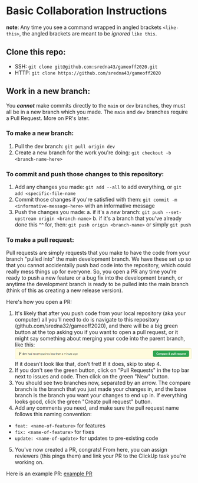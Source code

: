 # Basic Collaboration Instructions

__note__: Any time you see a command wrapped in angled brackets `<like-this>`, the angled brackets are meant to be _ignored_ `like this`.

## Clone this repo:

 - SSH: `git clone git@github.com:sredna43/gameoff2020.git`
 - HTTP: `git clone https://github.com/sredna43/gameoff2020`
 
## Work in a new branch:

You _**cannot**_ make commits directly to the `main` or `dev` branches, they must all be in a new branch which you made. The `main` and `dev` branches require a Pull Request. More on PR's later.

### To make a new branch:
 1. Pull the dev branch: `git pull origin dev`
 2. Create a new branch for the work you're doing: `git checkout -b <branch-name-here>`
 
### To commit and push those changes to this repository:
 1. Add any changes you made: `git add --all` to add everything, or `git add <specific-file-name`
 2. Commit those changes if you're satisfied with them: `git commit -m <informative-message-here>` with an informative message
 3. Push the changes you made:
  a. if it's a _new_ branch: `git push --set-upstream origin <branch-name>`
  b. if it's a branch that you've already done this ^^ for, then: `git push origin <branch-name>` or simply `git push`
  
### To make a pull request:
Pull requests are simply requests that you make to have the code from your branch "pulled into" the main development branch. We have these set up so that you cannot accidentally push bad code into the repository, which could really mess things up for everyone. So, you open a PR any time you're ready to push a new feature or a bug fix into the development branch, or anytime the development branch is ready to be pulled into the main branch (think of this as creating a new release version). 

Here's how you open a PR:
 1. It's likely that after you push code from your local repository (aka your computer) all you'll need to do is navigate to this repository (github.com/sredna32/gameoff2020), and there will be a big green button at the top asking you if you want to open a pull request, or it might say something about merging your code into the parent branch, like this: ![github pull request](https://github.com/sredna43/gameoff2020/blob/main/docs/images/Screenshot%202020-11-01%20185730.png?raw=true)  If it doesn't look like that, don't fret! If it does, skip to step 4.
 2. If you don't see the green button, click on "Pull Requests" in the top bar next to issues and code. Then click on the green "New" button.
 3. You should see two branches now, separated by an arrow. The compare branch is the branch that you just made your changes in, and the base branch is the branch you want your changes to end up in. If everything looks good, click the green "Create pull request" button.
 4. Add any comments you need, and make sure the pull request name follows this naming convention:
   - `feat: <name-of-feature>` for features
   - `fix: <name-of-feature>` for fixes
   - `update: <name-of-update>` for updates to pre-existing code
   
 5. You've now created a PR, congrats! From here, you can assign reviewers (this pings them) and link your PR to the ClickUp task you're working on.
 
 Here is an example PR: [example PR](https://github.com/sredna43/gameoff2020/pull/2)
 
